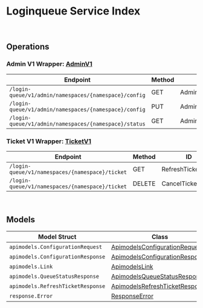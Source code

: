 [//]: # (Code generated. DO NOT EDIT.)

# Loginqueue Service Index

&nbsp;

## Operations

### Admin V1 Wrapper:  [AdminV1](../../loginqueue-sdk/pkg/wrapper_adminV1.go)
| Endpoint | Method | ID | Class | Wrapper | Example |
|---|---|---|---|---|---|
| `/login-queue/v1/admin/namespaces/{namespace}/config` | GET | AdminGetConfigurationShort | [AdminGetConfigurationShort](../../loginqueue-sdk/pkg/loginqueueclient/admin_v1/admin_v1_client.go) | [AdminGetConfigurationShort](../../loginqueue-sdk/pkg/wrapper_adminV1.go) | [AdminGetConfigurationShort](../../samples/cli/cmd/loginqueue/adminV1/adminGetConfiguration.go) |
| `/login-queue/v1/admin/namespaces/{namespace}/config` | PUT | AdminUpdateConfigurationShort | [AdminUpdateConfigurationShort](../../loginqueue-sdk/pkg/loginqueueclient/admin_v1/admin_v1_client.go) | [AdminUpdateConfigurationShort](../../loginqueue-sdk/pkg/wrapper_adminV1.go) | [AdminUpdateConfigurationShort](../../samples/cli/cmd/loginqueue/adminV1/adminUpdateConfiguration.go) |
| `/login-queue/v1/admin/namespaces/{namespace}/status` | GET | AdminGetStatusShort | [AdminGetStatusShort](../../loginqueue-sdk/pkg/loginqueueclient/admin_v1/admin_v1_client.go) | [AdminGetStatusShort](../../loginqueue-sdk/pkg/wrapper_adminV1.go) | [AdminGetStatusShort](../../samples/cli/cmd/loginqueue/adminV1/adminGetStatus.go) |

### Ticket V1 Wrapper:  [TicketV1](../../loginqueue-sdk/pkg/wrapper_ticketV1.go)
| Endpoint | Method | ID | Class | Wrapper | Example |
|---|---|---|---|---|---|
| `/login-queue/v1/namespaces/{namespace}/ticket` | GET | RefreshTicketShort | [RefreshTicketShort](../../loginqueue-sdk/pkg/loginqueueclient/ticket_v1/ticket_v1_client.go) | [RefreshTicketShort](../../loginqueue-sdk/pkg/wrapper_ticketV1.go) | [RefreshTicketShort](../../samples/cli/cmd/loginqueue/ticketV1/refreshTicket.go) |
| `/login-queue/v1/namespaces/{namespace}/ticket` | DELETE | CancelTicketShort | [CancelTicketShort](../../loginqueue-sdk/pkg/loginqueueclient/ticket_v1/ticket_v1_client.go) | [CancelTicketShort](../../loginqueue-sdk/pkg/wrapper_ticketV1.go) | [CancelTicketShort](../../samples/cli/cmd/loginqueue/ticketV1/cancelTicket.go) |


&nbsp;  

## Models

| Model Struct | Class |
|---|---|
| `apimodels.ConfigurationRequest` | [ApimodelsConfigurationRequest ](../../loginqueue-sdk/pkg/loginqueueclientmodels/apimodels_configuration_request.go) |
| `apimodels.ConfigurationResponse` | [ApimodelsConfigurationResponse ](../../loginqueue-sdk/pkg/loginqueueclientmodels/apimodels_configuration_response.go) |
| `apimodels.Link` | [ApimodelsLink ](../../loginqueue-sdk/pkg/loginqueueclientmodels/apimodels_link.go) |
| `apimodels.QueueStatusResponse` | [ApimodelsQueueStatusResponse ](../../loginqueue-sdk/pkg/loginqueueclientmodels/apimodels_queue_status_response.go) |
| `apimodels.RefreshTicketResponse` | [ApimodelsRefreshTicketResponse ](../../loginqueue-sdk/pkg/loginqueueclientmodels/apimodels_refresh_ticket_response.go) |
| `response.Error` | [ResponseError ](../../loginqueue-sdk/pkg/loginqueueclientmodels/response_error.go) |
